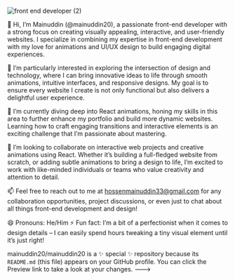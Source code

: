 ![front end developer (2)](https://github.com/user-attachments/assets/2ef8a886-0918-4897-83bc-39784dec4528)


👋 Hi, I’m Mainuddin (@mainuddin20), a passionate front-end developer with a strong focus on creating visually appealing, interactive, and user-friendly websites. I specialize in combining my expertise in front-end development with my love for animations and UI/UX design to build engaging digital experiences.

👀 I’m particularly interested in exploring the intersection of design and technology, where I can bring innovative ideas to life through smooth animations, intuitive interfaces, and responsive designs. My goal is to ensure every website I create is not only functional but also delivers a delightful user experience.

🌱 I’m currently diving deep into React animations, honing my skills in this area to further enhance my portfolio and build more dynamic websites. Learning how to craft engaging transitions and interactive elements is an exciting challenge that I’m passionate about mastering.

💞️ I’m looking to collaborate on interactive web projects and creative animations using React. Whether it’s building a full-fledged website from scratch, or adding subtle animations to bring a design to life, I’m excited to work with like-minded individuals or teams who value creativity and attention to detail.

📫 Feel free to reach out to me at hossenmainuddin33@gmail.com for any collaboration opportunities, project discussions, or even just to chat about all things front-end development and design!

😄 Pronouns: He/Him
⚡ Fun fact: I’m a bit of a perfectionist when it comes to design details – I can easily spend hours tweaking a tiny visual element until it’s just right!

mainuddin20/mainuddin20 is a ✨ special ✨ repository because its `README.md` (this file) appears on your GitHub profile.
You can click the Preview link to take a look at your changes.
--->
